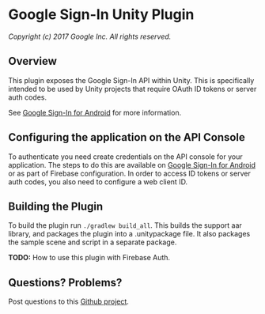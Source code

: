 # Google Sign-In Unity Plugin
_Copyright (c) 2017 Google Inc. All rights reserved._


## Overview

This plugin exposes the Google Sign-In API within Unity.  This is specifically
intended to be used by Unity projects that require OAuth ID tokens or server
auth codes.

See [Google Sign-In for Android](https://developers.google.com/identity/sign-in/android/start)
for more information.

## Configuring the application  on the API Console

To authenticate you need create credentials on the API console for your
application. The steps to do this are available on
[Google Sign-In for Android](https://developers.google.com/identity/sign-in/android/start)
or as part of Firebase configuration.
In order to access ID tokens or server auth codes, you also need to configure
a web client ID.

## Building the Plugin
To build the plugin run `./gradlew build_all`. This builds the support aar
library, and packages the plugin into a .unitypackage file.  It also packages the
sample scene and script in a separate package.

__TODO:__ How to use this plugin with Firebase Auth.

## Questions? Problems?
Post questions to this [Github project](https://github.com/googlesamples/google-signin-unity).

